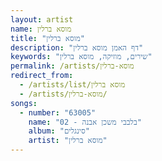 ```yaml
---
layout: artist
name: מוסא ברלין
title: "מוסא ברלין"
description: "דף האמן מוסא ברלין"
keywords: "שירים, מוזיקה, מוסא ברלין"
permalink: /artists/מוסא-ברלין
redirect_from:
  - /artists/list/מוסא ברלין
  - /artists/מוסא-ברלין/
songs:
  - number: "63005"
    name: "02 - בלבבי משכן אבנה"
    album: "סינגלים"
    artist: "מוסא ברלין"
---
```

